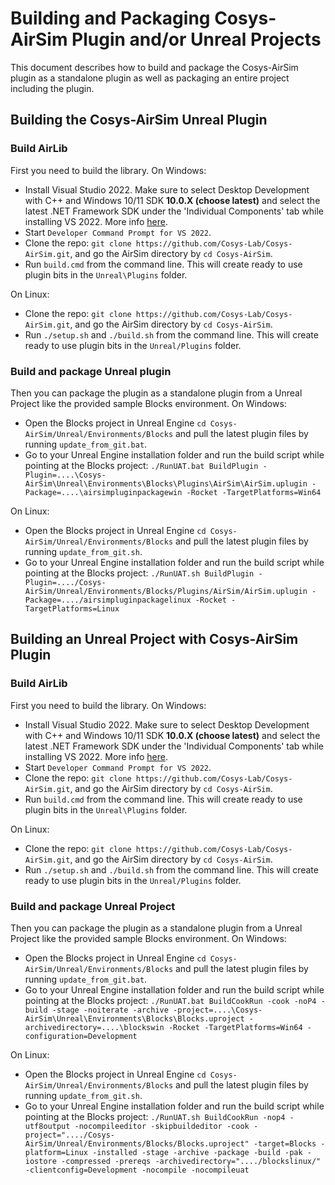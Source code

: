 # Building and Packaging Cosys-AirSim Plugin and/or Unreal Projects

This document describes how to build and package the Cosys-AirSim plugin as a standalone plugin as well as
packaging an entire project including the plugin. 

## Building the Cosys-AirSim Unreal Plugin

### Build AirLib
First you need to build the library. 
On Windows:

* Install Visual Studio 2022. Make sure to select Desktop Development with C++ and Windows 10/11 SDK **10.0.X (choose latest)** and select the latest .NET Framework SDK under the 'Individual Components' tab while installing VS 2022. More info [here](https://dev.epicgames.com/documentation/en-us/unreal-engine/setting-up-visual-studio-development-environment-for-cplusplus-projects-in-unreal-engine?application_version=5.3).
* Start `Developer Command Prompt for VS 2022`. 
* Clone the repo: `git clone https://github.com/Cosys-Lab/Cosys-AirSim.git`, and go the AirSim directory by `cd Cosys-AirSim`. 
* Run `build.cmd` from the command line. This will create ready to use plugin bits in the `Unreal\Plugins` folder.

On Linux:

* Clone the repo: `git clone https://github.com/Cosys-Lab/Cosys-AirSim.git`, and go the AirSim directory by `cd Cosys-AirSim`. 
* Run `./setup.sh` and `./build.sh` from the command line. This will create ready to use plugin bits in the `Unreal/Plugins` folder.

### Build and package Unreal plugin
Then you can package the plugin as a standalone plugin from a Unreal Project like the provided sample Blocks environment.
On Windows:

* Open the Blocks project in Unreal Engine `cd Cosys-AirSim/Unreal/Environments/Blocks` and pull the latest plugin files by running `update_from_git.bat`.
* Go to your Unreal Engine installation folder and run the build script while pointing at the Blocks project: `./RunUAT.bat BuildPlugin -Plugin=....\Cosys-AirSim\Unreal\Environments\Blocks\Plugins\AirSim\AirSim.uplugin -Package=....\airsimpluginpackagewin -Rocket -TargetPlatforms=Win64`

On Linux:

* Open the Blocks project in Unreal Engine `cd Cosys-AirSim/Unreal/Environments/Blocks` and pull the latest plugin files by running `update_from_git.sh`.
* Go to your Unreal Engine installation folder and run the build script while pointing at the Blocks project: `./RunUAT.sh BuildPlugin -Plugin=..../Cosys-AirSim/Unreal/Environments/Blocks/Plugins/AirSim/AirSim.uplugin -Package=..../airsimpluginpackagelinux -Rocket -TargetPlatforms=Linux`

## Building an Unreal Project with Cosys-AirSim Plugin

### Build AirLib
First you need to build the library. 
On Windows:

* Install Visual Studio 2022. Make sure to select Desktop Development with C++ and Windows 10/11 SDK **10.0.X (choose latest)** and select the latest .NET Framework SDK under the 'Individual Components' tab while installing VS 2022. More info [here](https://dev.epicgames.com/documentation/en-us/unreal-engine/setting-up-visual-studio-development-environment-for-cplusplus-projects-in-unreal-engine?application_version=5.3).
* Start `Developer Command Prompt for VS 2022`. 
* Clone the repo: `git clone https://github.com/Cosys-Lab/Cosys-AirSim.git`, and go the AirSim directory by `cd Cosys-AirSim`. 
* Run `build.cmd` from the command line. This will create ready to use plugin bits in the `Unreal\Plugins` folder.

On Linux:

* Clone the repo: `git clone https://github.com/Cosys-Lab/Cosys-AirSim.git`, and go the AirSim directory by `cd Cosys-AirSim`. 
* Run `./setup.sh` and `./build.sh` from the command line. This will create ready to use plugin bits in the `Unreal/Plugins` folder.

### Build and package Unreal Project
Then you can package the plugin as a standalone plugin from a Unreal Project like the provided sample Blocks environment.
On Windows:

* Open the Blocks project in Unreal Engine `cd Cosys-AirSim/Unreal/Environments/Blocks` and pull the latest plugin files by running `update_from_git.bat`.
* Go to your Unreal Engine installation folder and run the build script while pointing at the Blocks project: `./RunUAT.bat BuildCookRun -cook -noP4 -build -stage -noiterate -archive -project=....\Cosys-AirSim\Unreal\Environments\Blocks\Blocks.uproject -archivedirectory=....\blockswin -Rocket -TargetPlatforms=Win64 -configuration=Development`

On Linux:

* Open the Blocks project in Unreal Engine `cd Cosys-AirSim/Unreal/Environments/Blocks` and pull the latest plugin files by running `update_from_git.sh`.
* Go to your Unreal Engine installation folder and run the build script while pointing at the Blocks project: `./RunUAT.sh BuildCookRun -nop4 -utf8output -nocompileeditor -skipbuildeditor -cook -project="..../Cosys-AirSim/Unreal/Environments/Blocks/Blocks.uproject" -target=Blocks -platform=Linux -installed -stage -archive -package -build -pak -iostore -compressed -prereqs -archivedirectory="..../blockslinux/" -clientconfig=Development -nocompile -nocompileuat`




